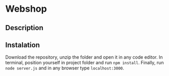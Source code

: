 # Webshop

## Description

## Instalation
Download the repository, unzip the folder and open it in any code editor. In terminal, position yourself in project folder and run `npm install`. Finally, run `node server.js` and in any browser type `localhost:3000`. 
